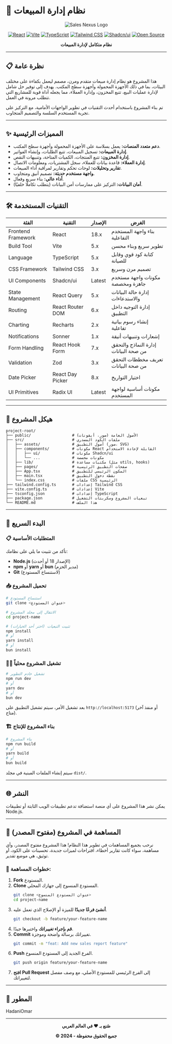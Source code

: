 # 🚀 نظام إدارة المبيعات

<div align="center">

![Sales Nexus Logo](https://img.shields.io/badge/نظام%20إدارة%20المبيعات-green?style=for-the-badge&logo=react)

[![React](https://img.shields.io/badge/React-18.x-61DAFB?style=flat-square&logo=react)]()
[![Vite](https://img.shields.io/badge/Vite-5.x-646CFF?style=flat-square&logo=vite)]()
[![TypeScript](https://img.shields.io/badge/TypeScript-5.x-3178C6?style=flat-square&logo=typescript)]()
[![Tailwind CSS](https://img.shields.io/badge/Tailwind%20CSS-3.x-38B2AC?style=flat-square&logo=tailwind-css)]()
[![Shadcn/ui](https://img.shields.io/badge/Shadcn%2Fui-Components-000000?style=flat-square&logo=shadcnui)]()
[![Open Source](https://img.shields.io/badge/Open%20Source-❤️-red?style=flat-square)]()

**نظام متكامل لإدارة المبيعات**

</div>

---

## 📋 نظرة عامة

هذا المشروع هو نظام إدارة مبيعات متقدم ومرن، مصمم ليعمل بكفاءة على مختلف البيئات، بما في ذلك الأجهزة المحمولة وأجهزة سطح المكتب. يهدف إلى توفير حل شامل لإدارة عمليات البيع، تتبع المخزون، وإدارة العملاء، مما يجعله أداة قوية للمشاريع التي تتطلب مرونة في العمل.

تم بناء المشروع باستخدام أحدث التقنيات في تطوير الواجهات الأمامية، مع التركيز على تجربة المستخدم السلسة والتصميم المتجاوب.

---

## ✨ المميزات الرئيسية

- **دعم متعدد المنصات:** يعمل بسلاسة على الأجهزة المحمولة وأجهزة سطح المكتب.
- **إدارة المبيعات:** تسجيل المبيعات، تتبع الطلبات، وإنشاء الفواتير.
- **إدارة المخزون:** تتبع المنتجات، الكميات المتاحة، وتنبيهات النقص.
- **إدارة العملاء:** قاعدة بيانات للعملاء، سجل المشتريات، ومعلومات الاتصال.
- **تقارير وتحليلات:** لوحات تحكم وتقارير لمراقبة أداء المبيعات.
- **واجهة مستخدم حديثة:** تصميم أنيق ومتجاوب.
- **أداء عالي:** بناء سريع وفعال.
- **أمان البيانات:** التركيز على ممارسات أمن البيانات (يتطلب تكاملًا خلفيًا).

---

## 🛠️ التقنيات المستخدمة

| الفئة             | التقنية            | الإصدار    | الغرض                                        |
|-------------------|--------------------|------------|----------------------------------------------|
| Frontend Framework | React              | 18.x       | بناء واجهة المستخدم التفاعلية                |
| Build Tool        | Vite               | 5.x        | تطوير سريع وبناء محسن                       |
| Language          | TypeScript         | 5.x        | كتابة كود قوي وقابل للصيانة                 |
| CSS Framework     | Tailwind CSS       | 3.x        | تصميم مرن وسريع                             |
| UI Components     | Shadcn/ui          | Latest     | مكونات واجهة مستخدم جاهزة ومخصصة            |
| State Management  | React Query        | 5.x        | إدارة حالة البيانات والاستدعاءات             |
| Routing           | React Router DOM   | 6.x        | إدارة التوجيه داخل التطبيق                  |
| Charting          | Recharts           | 2.x        | إنشاء رسوم بيانية تفاعلية                   |
| Notifications     | Sonner             | 1.x        | إشعارات وتنبيهات أنيقة                      |
| Form Handling     | React Hook Form    | 7.x        | إدارة النماذج والتحقق من صحة البيانات       |
| Validation        | Zod                | 3.x        | تعريف مخططات التحقق من صحة البيانات         |
| Date Picker       | React Day Picker   | 8.x        | اختيار التواريخ                             |
| UI Primitives     | Radix UI           | Latest     | مكونات أساسية لواجهة المستخدم               |

---

## 📂 هيكل المشروع

```
project-root/
├── public/                  # الأصول العامة (صور، أيقونات)
├── src/                     # ملفات الكود المصدري
│   ├── assets/              # أصول التطبيق (صور، SVG)
│   ├── components/          # مكونات React القابلة لإعادة الاستخدام
│   │   ├── ui/              # مكونات Shadcn/ui
│   │   └── ...              # مكونات مخصصة
│   ├── lib/                 # مكتبات مساعدة (مثل utils, hooks)
│   ├── pages/               # صفحات التطبيق الرئيسية
│   ├── App.tsx              # المكون الرئيسي للتطبيق
│   ├── main.tsx             # نقطة دخول التطبيق
│   └── index.css            # ملفات CSS الرئيسية
├── tailwind.config.ts       # إعدادات Tailwind CSS
├── vite.config.ts           # إعدادات Vite
├── tsconfig.json            # إعدادات TypeScript
├── package.json             # تبعيات المشروع وسكربتات التشغيل
└── README.md                # هذا الملف
```

---

## 🚀 البدء السريع

### 📋 المتطلبات الأساسية

تأكد من تثبيت ما يلي على نظامك:

- **Node.js** (الإصدار 18 أو أحدث)
- **npm** أو **yarn** أو **bun** (مدير الحزم)
- **Git** (لاستنساخ المستودع)

### 📥 تحميل المشروع

```bash
# استنساخ المستودع
git clone <عنوان المستودع>

# الانتقال إلى مجلد المشروع
cd project-name

# تثبيت التبعيات (اختر أحد الخيارات)
npm install
# أو
yarn install
# أو
bun install
```

### 🏃‍♂️ تشغيل المشروع محلياً

```bash
# تشغيل خادم التطوير
npm run dev
# أو
yarn dev
# أو
bun dev
```

بعد تشغيل الأمر، سيتم تشغيل التطبيق على `http://localhost:5173` (أو منفذ آخر متاح).

### 🏗️ بناء المشروع للإنتاج

```bash
# بناء المشروع
npm run build
# أو
yarn build
# أو
bun build
```

سيتم إنشاء الملفات المبنية في مجلد `dist/`.

---

## 🌐 النشر

يمكن نشر هذا المشروع على أي منصة استضافة تدعم تطبيقات الويب الثابتة أو تطبيقات Node.js.

---

## 🤝 المساهمة في المشروع (مفتوح المصدر)

نرحب بجميع المساهمات في تطوير هذا النظام! هذا المشروع مفتوح المصدر، وأي مساهمة، سواء كانت تقارير أخطاء، اقتراحات لميزات جديدة، تحسينات على الكود، أو توثيق، هي موضع تقدير.

### 📝 خطوات المساهمة:

1.  **Fork** المستودع.
2.  **Clone** المستودع المنسوخ إلى جهازك المحلي.
    ```bash
    git clone <عنوان المستودع المنسوخ>
    cd project-name
    ```
3.  **أنشئ فرعًا جديدًا** للميزة أو الإصلاح الذي تعمل عليه.
    ```bash
    git checkout -b feature/your-feature-name
    ```
4.  **قم بإجراء تغييراتك** واختبرها جيدًا.
5.  **Commit** تغييراتك برسالة واضحة وموجزة.
    ```bash
    git commit -m "feat: Add new sales report feature"
    ```
6.  **Push** الفرع الجديد إلى المستودع المنسوخ.
    ```bash
    git push origin feature/your-feature-name
    ```
7.  **افتح Pull Request** إلى الفرع الرئيسي للمستودع الأصلي، مع وصف مفصل لتغييراتك.

---

## 📌 المطور

HadaniOmar

---

<div align="center">

**صُنع بـ ❤️ في العالم العربي**

**© 2024 - جميع الحقوق محفوظة**

</div>

